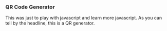 ### QR Code Generator

This was just to play with javascript and learn more javascript. As you can tell by the headline, this is a QR generator.
